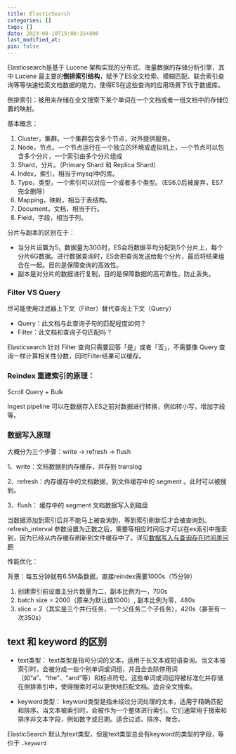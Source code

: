 ```yaml
---
title: ElasticSearch
categories: []
tags: []
date: 2023-08-10T15:08:32+800
last_modified_at: 
pin: false
---
```


Elasticsearch是基于 Lucene 架构实现的分布式、海量数据的存储分析引擎，其中 Lucene 最主要的**倒排索引结构**，赋予了ES全文检索、模糊匹配、联合索引查询等等快速检索文档数据的能力，使得ES在这些查询的应用场景下优于数据库。

倒排索引：被用来存储在全文搜索下某个单词在一个文档或者一组文档中的存储位置的映射。

基本概念：

1. Cluster，集群。一个集群包含多个节点，对外提供服务。
2. Node，节点。一个节点运行在一个独立的环境或虚拟机上，一个节点可以包含多个分片，一个索引由多个分片组成
3. Shard，分片。（Primary Shard 和 Replica Shard）
4. Index，索引，相当于mysql中的库。
5. Type，类型，一个索引可以对应一个或者多个类型。（ES6.0后被废弃，ES7完全删除）
6. Mapping，映射，相当于表结构。
7. Document，文档，相当于行。
8. Field，字段，相当于列。

分片与副本的区别在于：
- 当分片设置为5，数据量为30G时，ES会将数据平均分配到5个分片上，每个分片6G数据。进行数据查询时，ES会把查询发送给每个分片，最后将结果组合在一起。目的是保障查询的高效性。
- 副本是对分片的数据进行复制，目的是保障数据的高可靠性，防止丢失。

### Filter VS Query

尽可能使用过滤器上下文（Filter）替代查询上下文（Query）
- Query：此文档与此查询子句的匹配程度如何？
- Filter：此文档和查询子句匹配吗？

Elasticsearch 针对 Filter 查询只需要回答「是」或者「否」，不需要像 Query 查询一样计算相关性分数，同时Filter结果可以缓存。

### Reindex 重建索引的原理：

Scroll Query + Bulk

Ingest pipeline 可以在数据存入ES之前对数据进行转换，例如转小写，增加字段等。

### 数据写入原理

大概分为三个步骤：write -> refresh -> flush

1、write：文档数据到内存缓存，并存到 translog

2、refresh：内存缓存中的文档数据，到文件缓存中的 segment 。此时可以被搜到。

3、flush： 缓存中的 segment 文档数据写入到磁盘

当数据添加到索引后并不能马上被查询到，等到索引刷新后才会被查询到。refresh_interval 参数设置为正数之后，需要等相应时间后才可以在es索引中搜索到，因为已经从内存缓存刷新到文件缓存中了。详见[数据写入与查询存在时间差问题](https://www.cnblogs.com/eternityz/p/17051673.html)

性能优化：

背景：每五分钟就有6.5M条数据，直接reindex需要1000s（15分钟）
1. 创建索引前设置主分片数量为二，副本比例为一，700s
2. batch size = 2000（原来为默认值1000）, 副本比例为零，480s
3. slice = 2（其实是三个并行任务，一个父任务二个子任务），420s（甚至有一次350s）

## text 和 keyword 的区别
- text类型： text类型是指可分词的文本，适用于长文本或短语查询。当文本被索引时，会被分成一些个别单词或词组，并且会去除停用词（如“a”、“the”、“and”等）和标点符号。这些单词或词组将被标准化并存储在倒排索引中，使得搜索时可以更快地匹配文档。适合全文搜索。

- keyword类型： keyword类型是指未经过分词处理的文本，适用于精确匹配和排序。当文本被索引时，会被作为一个整体进行索引。它们通常用于搜索和排序非文本字段，例如数字或日期。适合过滤、排序、聚合。

ElasticSearch 默认为text类型，但是text类型总会有keyword的类型的字段，等价于 `.keyword`